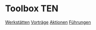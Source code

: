 # Toolbox TEN

<!-- [Toolbox TEN](index) -->
[Werkstätten](werkstaetten.md)
[Vorträge](vortraege.md)
[Aktionen](aktionen.md)
[Führungen](fuehrungen.md)